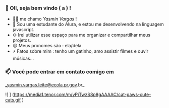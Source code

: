 ### 👋 OII, seja bem vindo ( a ) !

- 💇‍♀️ me chamo _Yasmin Vargas_ !
- 📖 Sou uma estudante do Alura, e estou me desenvolvendo na linguagem javascript.
- ⚙️ Irei utilizar esse espaço para me organizar e compartilhar meus projetos.
- 😄 Meus pronomes são : ela/dela
- ⚡ Fatos sobre mim : tenho um gatinho, amo assistir filmes e ouvir músicas...

### 📫 Você pode entrar em contato comigo em
_yasmin.vargas.leite@ecola.pr.gov.br_

![ ]
(https://media1.tenor.com/m/yPiTwzS8p8gAAAAC/cat-paws-cute-cats.gif )

